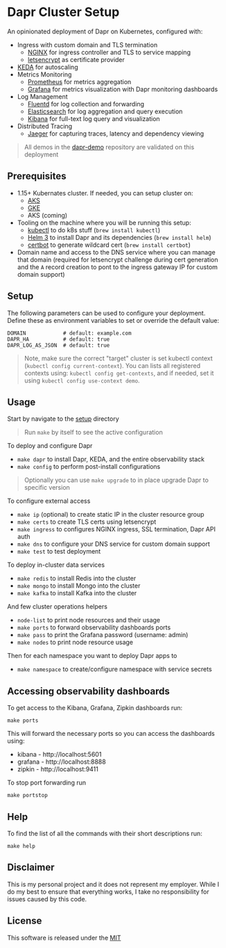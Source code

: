 # Dapr Cluster Setup

An opinionated deployment of Dapr on Kubernetes, configured with:

* Ingress with custom domain and TLS termination
  * [NGINX](https://nginx.org/en/) for ingress controller and TLS to service mapping 
  * [letsencrypt](https://letsencrypt.org/) as certificate provider
* [KEDA](https://keda.sh/) for autoscaling
* Metrics Monitoring
  * [Prometheus](https://prometheus.io/) for metrics aggregation
  * [Grafana](https://grafana.com/) for metrics visualization with Dapr monitoring dashboards
* Log Management
  * [Fluentd](https://www.fluentd.org/) for log collection and forwarding
  * [Elasticsearch](https://www.elastic.co/) for log aggregation and query execution
  * [Kibana](https://www.elastic.co/products/kibana) for full-text log query and visualization
* Distributed Tracing
  * [Jaeger](https://www.jaegertracing.io/) for capturing traces, latency and dependency viewing

> All demos in the [dapr-demo](../) repository are validated on this deployment
  
## Prerequisites

* 1.15+ Kubernates cluster. If needed, you can setup cluster on:
  * [AKS](./aks/)
  * [GKE](./gke/)
  * AKS (coming)
* Tooling on the machine where you will be running this setup:
  * [kubectl](https://kubernetes.io/docs/tasks/tools/install-kubectl/) to do k8s stuff (`brew install kubectl`)
  * [Helm 3](https://helm.sh/docs/intro/install/) to install Dapr and its dependencies (`brew install helm`)
  * [certbot](https://certbot.eff.org/lets-encrypt/osx-other.html) to generate wildcard cert (`brew install certbot`)
* Domain name and access to the DNS service where you can manage that domain (required for letsencrypt challenge during cert generation and the `A` record creation to pont to the ingress gateway IP for custom domain support)

## Setup 

The following parameters can be used to configure your deployment. Define these as environment variables to set or override the default value:

```shell
DOMAIN            # default: example.com
DAPR_HA           # default: true
DAPR_LOG_AS_JSON  # default: true
```

> Note, make sure the correct "target" cluster is set kubectl context (`kubectl config current-context`). You can lists all registered contexts using: `kubectl config get-contexts`, and if needed, set it using `kubectl config use-context demo`.

## Usage

Start by navigate to the [setup](./setup) directory

> Run `make` by itself to see the active configuration 

To deploy and configure Dapr 

* `make dapr` to install Dapr, KEDA, and the entire observability stack
* `make config` to perform post-install configurations

> Optionally you can use `make upgrade` to in place upgrade Dapr to specific version

To configure external access 

* `make ip` (optional) to create static IP in the cluster resource group
* `make certs` to create TLS certs using letsencrypt
* `make ingress` to configures NGINX ingress, SSL termination, Dapr API auth
* `make dns` to configure your DNS service for custom domain support 
* `make test` to test deployment

To deploy in-cluster data services

* `make redis` to install Redis into the cluster 
* `make mongo` to install Mongo into the cluster 
* `make kafka` to install Kafka into the cluster 

And few cluster operations helpers

* `node-list` to print node resources and their usage
* `make ports` to forward observability dashboards ports 
* `make pass` to print the Grafana password (username: admin)
* `make nodes` to print node resource usage

Then for each namespace you want to deploy Dapr apps to

* `make namespace` to create/configure namespace with service secrets

## Accessing observability dashboards 

To get access to the Kibana, Grafana, Zipkin dashboards run:

```shell
make ports
```

This will forward the necessary ports so you can access the dashboards using: 

* kibana - http://localhost:5601
* grafana - http://localhost:8888
* zipkin - http://localhost:9411

To stop port forwarding run 

```shell
make portstop
```


## Help

To find the list of all the commands with their short descriptions run: 

```shell
make help
```

## Disclaimer

This is my personal project and it does not represent my employer. While I do my best to ensure that everything works, I take no responsibility for issues caused by this code.

## License

This software is released under the [MIT](../LICENSE)